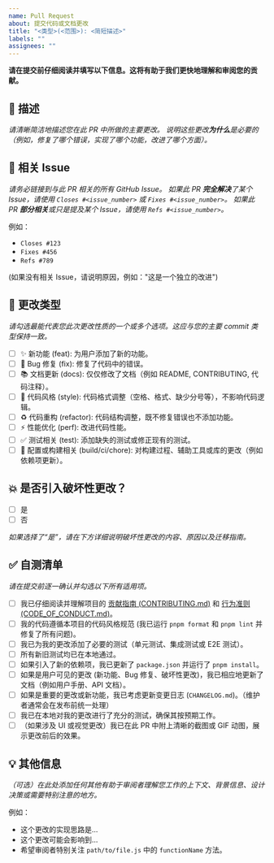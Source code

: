 ```yaml
---
name: Pull Request
about: 提交代码或文档更改
title: "<类型>(<范围>): <简短描述>"
labels: ""
assignees: ""
---
```


**请在提交前仔细阅读并填写以下信息。这将有助于我们更快地理解和审阅您的贡献。**

## 📝 描述

_请清晰简洁地描述您在此 PR 中所做的主要更改。_
_说明这些更改**为什么**是必要的（例如，修复了哪个错误，实现了哪个功能，改进了哪个方面）。_

## 🔗 相关 Issue

_请务必链接到与此 PR 相关的所有 GitHub Issue。_
_如果此 PR **完全解决**了某个 Issue，请使用 `Closes #<issue_number>` 或 `Fixes #<issue_number>`。_
_如果此 PR **部分相关**或只是提及某个 Issue，请使用 `Refs #<issue_number>`。_

例如：

- `Closes #123`
- `Fixes #456`
- `Refs #789`

(如果没有相关 Issue，请说明原因，例如："这是一个独立的改进")

## 🚀 更改类型

_请勾选最能代表您此次更改性质的一个或多个选项。这应与您的主要 commit 类型保持一致。_

- [ ] ✨ 新功能 (feat): 为用户添加了新的功能。
- [ ] 🐛 Bug 修复 (fix): 修复了代码中的错误。
- [ ] 📚 文档更新 (docs): 仅仅修改了文档（例如 README, CONTRIBUTING, 代码注释）。
- [ ] 💅 代码风格 (style): 代码格式调整（空格、格式、缺少分号等），不影响代码逻辑。
- [ ] ♻️ 代码重构 (refactor): 代码结构调整，既不修复错误也不添加功能。
- [ ] ⚡️ 性能优化 (perf): 改进代码性能。
- [ ] ✅ 测试相关 (test): 添加缺失的测试或修正现有的测试。
- [ ] 🔧 配置或构建相关 (build/ci/chore): 对构建过程、辅助工具或库的更改（例如依赖项更新）。

## 💥 是否引入破坏性更改？

- [ ] 是
- [ ] 否

_如果选择了“是”，请在下方详细说明破坏性更改的内容、原因以及迁移指南。_

## ✅ 自测清单

_请在提交前逐一确认并勾选以下所有适用项。_

- [ ] 我已仔细阅读并理解项目的 [贡献指南 (CONTRIBUTING.md)](../CONTRIBUTING.md) 和 [行为准则 (CODE_OF_CONDUCT.md)](../CODE_OF_CONDUCT.md)。
- [ ] 我的代码遵循本项目的代码风格规范 (我已运行 `pnpm format` 和 `pnpm lint` 并修复了所有问题)。
- [ ] 我已为我的更改添加了必要的测试（单元测试、集成测试或 E2E 测试）。
- [ ] 所有新旧测试均已在本地通过。
- [ ] 如果引入了新的依赖项，我已更新了 `package.json` 并运行了 `pnpm install`。
- [ ] 如果是用户可见的更改 (新功能、Bug 修复、破坏性更改)，我已相应地更新了文档（例如用户手册、API 文档）。
- [ ] 如果是重要的更改或新功能，我已考虑更新变更日志 (`CHANGELOG.md`)。（维护者通常会在发布前统一处理）
- [ ] 我已在本地对我的更改进行了充分的测试，确保其按预期工作。
- [ ] （如果涉及 UI 或视觉更改）我已在此 PR 中附上清晰的截图或 GIF 动图，展示更改前后的效果。

## 💡 其他信息

_（可选）在此处添加任何其他有助于审阅者理解您工作的上下文、背景信息、设计决策或需要特别注意的地方。_

例如：

- 这个更改的实现思路是...
- 这个更改可能会影响到...
- 希望审阅者特别关注 `path/to/file.js` 中的 `functionName` 方法。

